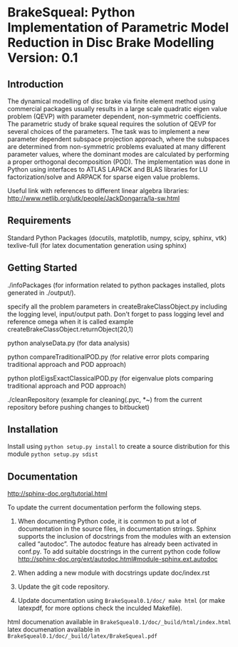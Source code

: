 BrakeSqueal: Python Implementation of Parametric Model Reduction in Disc Brake Modelling
Version: 0.1
========================================

Introduction
------------
The dynamical modelling of disc brake via finite element method using commercial packages usually results in a large scale quadratic eigen value problem (QEVP) with parameter dependent, non-symmetric coefficients. The parametric study of brake squeal requires the solution of QEVP for several choices of the parameters. The task was to implement a new parameter dependent subspace projection approach, where the subspaces are determined from non-symmetric problems evaluated at many different parameter values, where the dominant modes are calculated by performing a proper orthogonal decomposition (POD). The implementation was done in Python using interfaces to ATLAS LAPACK and BLAS libraries for LU factorization/solve and ARPACK for sparse eigen value problems. 

Useful link with references to different linear algebra libraries: http://www.netlib.org/utk/people/JackDongarra/la-sw.html

Requirements
------------
Standard Python Packages (docutils, matplotlib, numpy, scipy, sphinx, vtk)
texlive-full (for latex documentation generation using sphinx)


Getting Started
---------------
./infoPackages (for information related to python packages installed, plots generated in ./output/<date/>).

specify all the problem parameters in createBrakeClassObject.py including the logging level, input/output path.
Don't forget to pass logging level and reference omega when it is called example createBrakeClassObject.returnObject(20,1)
 
python analyseData.py (for data analysis)

python compareTraditionalPOD.py (for relative error plots comparing traditional approach and POD approach)

python plotEigsExactClassicalPOD.py (for eigenvalue plots comparing traditional approach and POD approach)



./cleanRepository (example for cleaning(.pyc, *~) from the current repository before pushing changes to bitbucket)


Installation
---------------
Install using `python setup.py install`
to create a source distribution for this module `python setup.py sdist`


Documentation
---------------
http://sphinx-doc.org/tutorial.html

To update the current documentation perform the following steps.

1. When documenting Python code, it is common to put a lot of documentation in the source files, 
in documentation strings. Sphinx supports the inclusion of docstrings from the modules with an 
extension called “autodoc”. The autodoc feature has already been activated in conf.py. 
To add suitable docstrings in the current python code follow
http://sphinx-doc.org/ext/autodoc.html#module-sphinx.ext.autodoc 

2. When adding a new module with docstrings update doc/index.rst

3. Update the git code repository.

4. Update documentation using `BrakeSqueal0.1/doc/ make html` (or make latexpdf, for more options check the inculded Makefile).

html documenation available in `BrakeSqueal0.1/doc/_build/html/index.html`
latex documenation available in `BrakeSqueal0.1/doc/_build/latex/BrakeSqueal.pdf`

